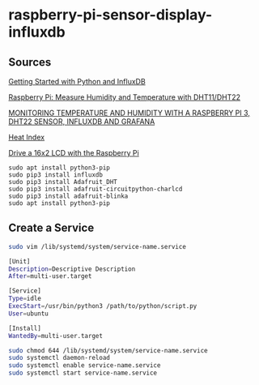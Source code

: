 # raspberry-pi-sensor-display-influxdb


## Sources
[Getting Started with Python and InfluxDB](https://www.influxdata.com/blog/getting-started-python-influxdb/)

[Raspberry Pi: Measure Humidity and Temperature with DHT11/DHT22](https://tutorials-raspberrypi.com/raspberry-pi-measure-humidity-temperature-dht11-dht22/)

[MONITORING TEMPERATURE AND HUMIDITY WITH A RASPBERRY PI 3, DHT22 SENSOR, INFLUXDB AND GRAFANA](https://www.definit.co.uk/2018/07/monitoring-temperature-and-humidity-with-a-raspberry-pi-3-dht22-sensor-influxdb-and-grafana/)

[Heat Index](https://en.wikipedia.org/wiki/Heat_index)

[Drive a 16x2 LCD with the Raspberry Pi](https://learn.adafruit.com/drive-a-16x2-lcd-directly-with-a-raspberry-pi/necessary-packages)

```
sudo apt install python3-pip
sudo pip3 install influxdb
sudo pip3 install Adafruit_DHT
sudo pip3 install adafruit-circuitpython-charlcd
sudo pip3 install adafruit-blinka
sudo apt install python3-pip
```

## Create a Service
```bash
sudo vim /lib/systemd/system/service-name.service
```

```bash
[Unit]
Description=Descriptive Description
After=multi-user.target

[Service]
Type=idle
ExecStart=/usr/bin/python3 /path/to/python/script.py
User=ubuntu

[Install]
WantedBy=multi-user.target
```

```bash
sudo chmod 644 /lib/systemd/system/service-name.service
sudo systemctl daemon-reload
sudo systemctl enable service-name.service
sudo systemctl start service-name.service
```
